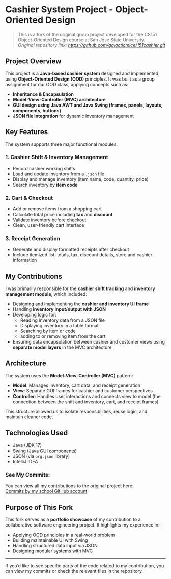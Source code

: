 # Cashier System Project - Object-Oriented Design

> This is a fork of the original group project developed for the CS151 Object-Oriented Design course at San Jose State University.  
> *Original repository link: https://github.com/galacticmice/151cashier.git*

## Project Overview

This project is a **Java-based cashier system** designed and implemented using **Object-Oriented Design (OOD)** principles. It was built as a group assignment for our OOD class, applying concepts such as:

- **Inheritance & Encapsulation**
- **Model-View-Controller (MVC) architecture**
- **GUI design using Java AWT and Java Swing (frames, panels, layouts, components, buttons)**
- **JSON file integration** for dynamic inventory management

## Key Features

The system supports three major functional modules:

### 1. Cashier Shift & Inventory Management
- Record cashier working shifts
- Load and update inventory from a `.json` file
- Display and manage inventory (item name, code, quantity, price)
- Search inventory by **item code**

### 2. Cart & Checkout
- Add or remove items from a shopping cart
- Calculate total price including **tax** and **discount**
- Validate inventory before checkout
- Clean, user-friendly cart interface

### 3. Receipt Generation
- Generate and display formatted receipts after checkout
- Include itemized list, totals, tax, discount details, store and cashier information

## My Contributions

I was primarily responsible for the **cashier shift tracking** and **inventory management module**, which included:

- Designing and implementing the **cashier and inventory UI frame**
- Handling **inventory input/output with JSON**
- Developing logic for:
  - Reading inventory data from a JSON file
  - Displaying inventory in a table format
  - Searching by item or code
  - adding to or removing item from the cart
- Ensuring data encapsulation between cashier and customer views using **separate model layers** in the MVC architecture

## Architecture

The system uses the **Model-View-Controller (MVC)** pattern:

- **Model**: Manages inventory, cart data, and receipt generation
- **View**: Separate GUI frames for cashier and customer perspectives
- **Controller**: Handles user interactions and connects view to model (the connection between the shift and inventory, cart, and receipt frames)

This structure allowed us to isolate responsibilities, reuse logic, and maintain cleaner code.

## Technologies Used

- Java (JDK 17)
- Swing (Java GUI components)
- JSON (via `org.json` library)
- IntelliJ IDEA

### See My Commits:
You can view all my contributions to the original project here:  
[Commits by my school GitHub account](https://github.com/MarlonHuynh/146SemesterProjectLibGDX/commits?author=AnanranG)


## Purpose of This Fork

This fork serves as a **portfolio showcase** of my contribution to a collaborative software engineering project. It highlights my experience in:

- Applying OOD principles in a real-world problem
- Building maintainable UI with Swing
- Handling structured data input via JSON
- Designing modular systems with MVC

---

If you’d like to see specific parts of the code related to my contribution, you can view my commits or check the relevant files in the repository.

